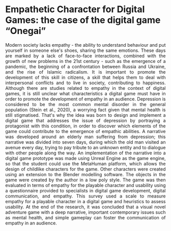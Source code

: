# Empathetic Character for Digital Games: the case of the digital game “Onegai”

<p align="justify"> Modern society lacks empathy - the ability to understand behaviour and put yourself in someone else's shoes, sharing the same emotions. 
These days are marked by a lack of face-to-face interactions, combined with the growth of new problems in the 21st century - such as the emergence of a pandemic, the beginning of a confrontation between Russia and Ukraine, and the rise of Islamic radicalism. 
It is important to promote the development of this skill in citizens, a skill that helps them to deal with interpersonal conflicts and to live in society, contributing to happiness.
Although there are studies related to empathy in the context of digital games, it is still unclear what characteristics a digital game must have in order to promote the development of empathy in an audience.
Depression is considered to be the most common mental disorder in the general population (Stein et al., 2020), a worrying fact given that mental health is still stigmatised.
That's why the idea was born to design and implement a digital game that addresses the issue of depression by portraying a protagonist with this condition, in order to discover which elements of the game could contribute to the emergence of empathic abilities.
A narrative was developed around an elderly man suffering from depression; this narrative was divided into seven days, during which the old man visited an avenue every day, trying to pay tribute to an unknown entity and to dialogue with other people along the way. An implementation of the narrative into a digital game prototype was made using Unreal Engine as the game engine, so that the student could use the MetaHuman platform, which allows the design of childlike characters for the game. Other characters were created using an extension to the Blender modelling software. The objects in the game were created by the author in a low poly style.
The game was then evaluated in terms of empathy for the playable character and usability using a questionnaire provided to specialists in digital game development, digital communication, and empathy. This survey used a scale to measure empathy for a playable character in a digital game and heuristics to assess usability.
At the end of the research, it was concluded that a visual novel adventure game with a deep narrative, important contemporary issues such as mental health, and simple gameplay can foster the communication of empathy in an audience. </p>

